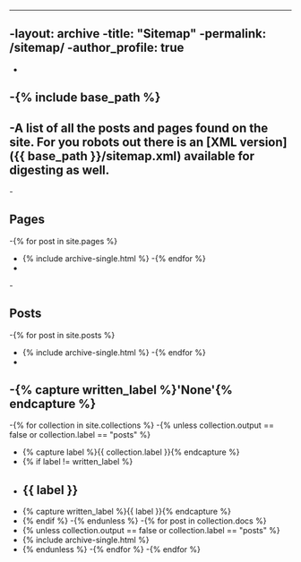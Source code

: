 ----
-layout: archive
-title: "Sitemap"
-permalink: /sitemap/
-author_profile: true
----
-
-{% include base_path %}
-
-A list of all the posts and pages found on the site. For you robots out there is an [XML version]({{ base_path }}/sitemap.xml) available for digesting as well.
-
-<h2>Pages</h2>
-{% for post in site.pages %}
-  {% include archive-single.html %}
-{% endfor %}
-
-<h2>Posts</h2>
-{% for post in site.posts %}
-  {% include archive-single.html %}
-{% endfor %}
-
-{% capture written_label %}'None'{% endcapture %}
-
-{% for collection in site.collections %}
-{% unless collection.output == false or collection.label == "posts" %}
-  {% capture label %}{{ collection.label }}{% endcapture %}
-  {% if label != written_label %}
-  <h2>{{ label }}</h2>
-  {% capture written_label %}{{ label }}{% endcapture %}
-  {% endif %}
-{% endunless %}
-{% for post in collection.docs %}
-  {% unless collection.output == false or collection.label == "posts" %}
-  {% include archive-single.html %}
-  {% endunless %}
-{% endfor %}
-{% endfor %}

